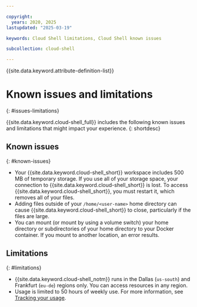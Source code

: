 ```yaml
---

copyright:
  years: 2020, 2025
lastupdated: "2025-03-19"

keywords: Cloud Shell limitations, Cloud Shell known issues

subcollection: cloud-shell

---
```


{{site.data.keyword.attribute-definition-list}}

# Known issues and limitations
{: #issues-limitations}

{{site.data.keyword.cloud-shell_full}} includes the following known issues and limitations that might impact your experience.
{: shortdesc}

## Known issues
{: #known-issues}

* Your {{site.data.keyword.cloud-shell_short}} workspace includes 500 MB of temporary storage. If you use all of your storage space, your connection to {{site.data.keyword.cloud-shell_short}} is lost. To access {{site.data.keyword.cloud-shell_short}}, you must restart it, which removes all of your files.
* Adding files outside of your `/home/<user-name>` home directory can cause {{site.data.keyword.cloud-shell_short}} to close, particularly if the files are large.
* You can mount (or mount by using a volume switch) your home directory or subdirectories of your home directory to your Docker container. If you mount to another location, an error results. 

## Limitations
{: #limitations}

* {{site.data.keyword.cloud-shell_notm}} runs in the Dallas (`us-south`) and Frankfurt (`eu-de`) regions only. You can access resources in any region.
* Usage is limited to 50 hours of weekly use. For more information, see [Tracking your usage](/docs/cloud-shell?topic=cloud-shell-shell-ui#usage-limit).
